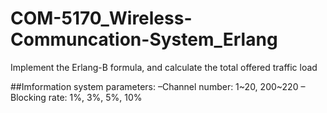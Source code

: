 # COM-5170_Wireless-Communcation-System_Erlang
Implement the Erlang-B formula, and calculate the total offered traffic load 

##Imformation
system parameters:
–Channel number: 1~20, 200~220
– Blocking rate: 1%, 3%, 5%, 10%
